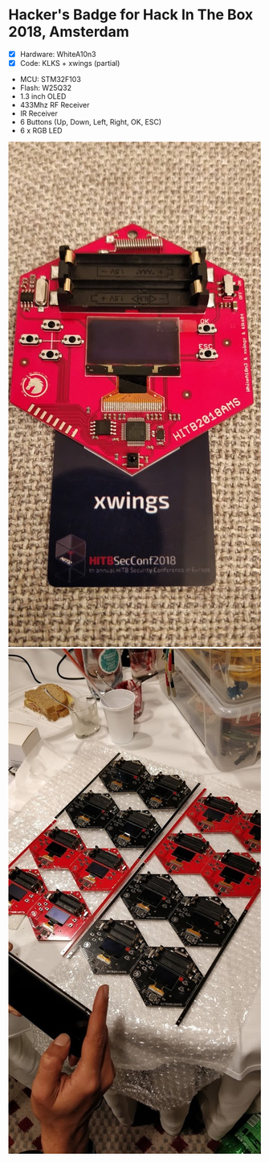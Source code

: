 # Hacker's Badge for Hack In The Box 2018, Amsterdam

- [x] Hardware: WhiteA10n3
- [x] Code: KLKS + xwings (partial)

*  MCU: STM32F103
* Flash: W25Q32
* 1.3 inch OLED
* 433Mhz RF Receiver
* IR Receiver
* 6 Buttons (Up, Down, Left, Right, OK, ESC)
* 6 x RGB LED

![GitHub Logo](/pic/IMG_20180411_180508.jpg)      
![GitHub Logo](/pic/IMG_20180410_163738.jpg)
